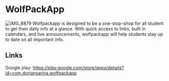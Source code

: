 # WolfPackApp
![IMG_8879](https://github.com/uhsmssschoolApp/WolfPackApp/assets/75771131/dcf353f9-4949-4d95-89c4-0b1ca41cd597)
Wolfpackapp is designed to be a one-stop-shop for all student to get their daily info at a glance. With quick access to links, built in calendars, and live announcements, wolfpackapp will help students stay up to date on all important info.

## Links
Google play: https://play.google.com/store/apps/details?id=com.doriansarina.wolfpackapp
